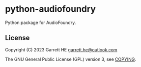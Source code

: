 # python-audiofoundry

Python package for AudioFoundry.

## License

Copyright (C) 2023 Garrett HE <garrett.he@outlook.com>

The GNU General Public License (GPL) version 3, see [COPYING](./COPYING).
